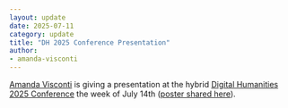 ```yaml
---
layout: update
date: 2025-07-11
category: update
title: "DH 2025 Conference Presentation"
author:
- amanda-visconti
---
```


[Amanda Visconti](/people/amanda-visconti) is giving a presentation at the hybrid [Digital Humanities 2025 Conference](https://dh2025.adho.org/browse-the-program-agenda/) the week of July 14th ([poster shared here](/blog/dh2025-zinebakery-poster/)).